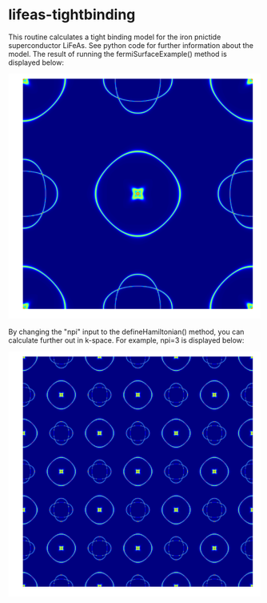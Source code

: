 lifeas-tightbinding
================

This routine calculates a tight binding model for the iron pnictide superconductor LiFeAs. See python code for further information about the model. The result of running the fermiSurfaceExample() method is displayed below:

![alt text](https://github.com/EthanRosenthal/stm-routines/blob/master/lifeas-tightbinding/Fermi_Surface_1stBZ.png?raw=true "Fermi Surface 1st BZ")

By changing the "npi" input to the defineHamiltonian() method, you can calculate further out in k-space. For example, npi=3 is displayed below:


![alt text](https://github.com/EthanRosenthal/stm-routines/blob/master/lifeas-tightbinding/Fermi_Surface_Extended.png?raw=true "Fermi Surface Extended")


